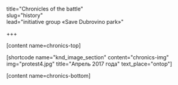 
title="Chronicles of the battle"  
slug="history"  
lead="initiative group «Save Dubrovino park»"

+++

[content name=chronics-top]

[shortcode name="knd_image_section" content="chronics-img" img="protest4.jpg" title="Апрель 2017 года" text_place="ontop"]

[content name=chronics-bottom]
